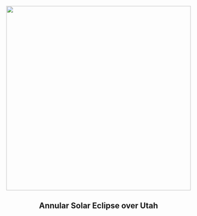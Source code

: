 
<p align="center"><img src="https://apod.nasa.gov/apod/image/2311/UtahEclipse_Kiczenski_960.jpg" width="500" height="500"></p>
<h2 align="center"> Annular Solar Eclipse over Utah </h2>

